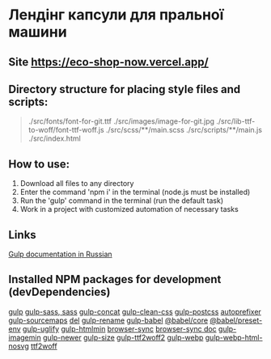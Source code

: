 # Лендінг капсули для пральної машини
## Site https://eco-shop-now.vercel.app/

## Directory structure for placing style files and scripts:
>./src/fonts/font-for-git.ttf
>./src/images/image-for-git.jpg
>./src/lib-ttf-to-woff/font-ttf-woff.js
>./src/scss/\*\*/main.scss
>./src/scripts/\*\*/main.js
>./src/index.html

## How to use:
1. Download all files to any directory
2. Enter the command 'npm i' in the terminal (node.js must be installed)
3. Run the 'gulp' command in the terminal (run the default task)
4. Work in a project with customized automation of necessary tasks

## Links
[Gulp documentation in Russian](https://webdesign-master.ru/blog/docs/gulp-documentation.html)

## Installed NPM packages for development (devDependencies)
[gulp](https://www.npmjs.com/package/gulp)
[gulp-sass, sass](https://www.npmjs.com/package/gulp-sass)
[gulp-concat](https://www.npmjs.com/package/gulp-concat)
[gulp-clean-css](https://www.npmjs.com/package/gulp-clean-css)
[gulp-postcss](https://www.npmjs.com/package/gulp-postcss)
[autoprefixer](https://www.npmjs.com/package/autoprefixer)
[gulp-sourcemaps](https://www.npmjs.com/package/gulp-sourcemaps)
[del](https://www.npmjs.com/package/del)
[gulp-rename](https://www.npmjs.com/package/gulp-rename)
[gulp-babel](https://www.npmjs.com/package/gulp-babel)
[@babel/core](https://www.npmjs.com/package/@babel/core)
[@babel/preset-env](https://www.npmjs.com/package/@babel/preset-env)
[gulp-uglify](https://www.npmjs.com/package/gulp-uglify)
[gulp-htmlmin](https://www.npmjs.com/package/gulp-htmlmin)
[browser-sync](https://www.npmjs.com/package/browser-sync)
[browser-sync doc](https://browsersync.io/docs/gulp)
[gulp-imagemin](https://www.npmjs.com/package/gulp-imagemin)
[gulp-newer](https://www.npmjs.com/package/gulp-newer)
[gulp-size](https://www.npmjs.com/package/gulp-size)
[gulp-ttf2woff2](https://www.npmjs.com/package/gulp-ttf2woff2)
[gulp-webp](https://www.npmjs.com/package/gulp-webp)
[gulp-webp-html-nosvg](https://www.npmjs.com/package/gulp-webp-html-nosvg)
[ttf2woff](https://github.com/fontello/ttf2woff)
